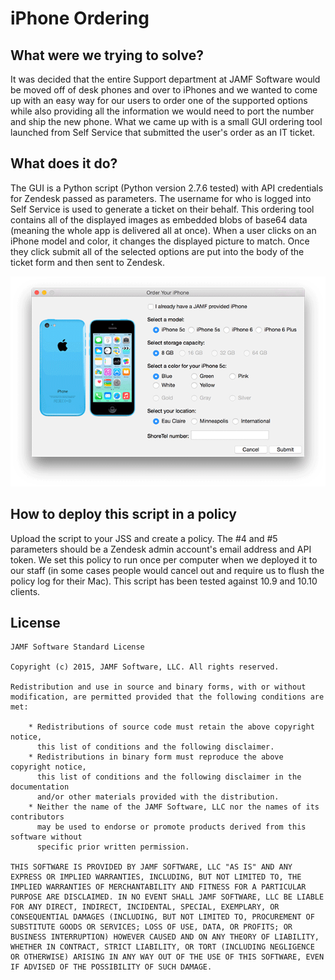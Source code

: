 # iPhone Ordering

## What were we trying to solve?

It was decided that the entire Support department at JAMF Software would be moved off of desk phones and over to iPhones and we wanted to come up with an easy way for our users to order one of the supported options while also providing all the information we would need to port the number and ship the new phone. What we came up with is a small GUI ordering tool launched from Self Service that submitted the user's order as an IT ticket.

## What does it do?

The GUI is a Python script (Python version 2.7.6 tested) with API credentials for Zendesk passed as parameters. The username for who is logged into Self Service is used to generate a ticket on their behalf. This ordering tool contains all of the displayed images as embedded blobs of base64 data (meaning the whole app is delivered all at once). When a user clicks on an iPhone model and color, it changes the displayed picture to match. Once they click submit all of the selected options are put into the body of the ticket form and then sent to Zendesk.

![Screenshot](/images/iPhoneOrderingApp.gif)

## How to deploy this script in a policy

Upload the script to your JSS and create a policy. The #4 and #5 parameters should be a Zendesk admin account's email address and API token. We set this policy to run once per computer when we deployed it to our staff (in some cases people would cancel out and require us to flush the policy log for their Mac). This script has been tested against 10.9 and 10.10 clients.

## License

```
JAMF Software Standard License

Copyright (c) 2015, JAMF Software, LLC. All rights reserved.

Redistribution and use in source and binary forms, with or without modification, are permitted provided that the following conditions are met:

    * Redistributions of source code must retain the above copyright notice,
      this list of conditions and the following disclaimer.
    * Redistributions in binary form must reproduce the above copyright notice,
      this list of conditions and the following disclaimer in the documentation
      and/or other materials provided with the distribution.
    * Neither the name of the JAMF Software, LLC nor the names of its contributors
      may be used to endorse or promote products derived from this software without
      specific prior written permission.

THIS SOFTWARE IS PROVIDED BY JAMF SOFTWARE, LLC "AS IS" AND ANY EXPRESS OR IMPLIED WARRANTIES, INCLUDING, BUT NOT LIMITED TO, THE IMPLIED WARRANTIES OF MERCHANTABILITY AND FITNESS FOR A PARTICULAR PURPOSE ARE DISCLAIMED. IN NO EVENT SHALL JAMF SOFTWARE, LLC BE LIABLE FOR ANY DIRECT, INDIRECT, INCIDENTAL, SPECIAL, EXEMPLARY, OR CONSEQUENTIAL DAMAGES (INCLUDING, BUT NOT LIMITED TO, PROCUREMENT OF SUBSTITUTE GOODS OR SERVICES; LOSS OF USE, DATA, OR PROFITS; OR BUSINESS INTERRUPTION) HOWEVER CAUSED AND ON ANY THEORY OF LIABILITY, WHETHER IN CONTRACT, STRICT LIABILITY, OR TORT (INCLUDING NEGLIGENCE OR OTHERWISE) ARISING IN ANY WAY OUT OF THE USE OF THIS SOFTWARE, EVEN IF ADVISED OF THE POSSIBILITY OF SUCH DAMAGE.
```
